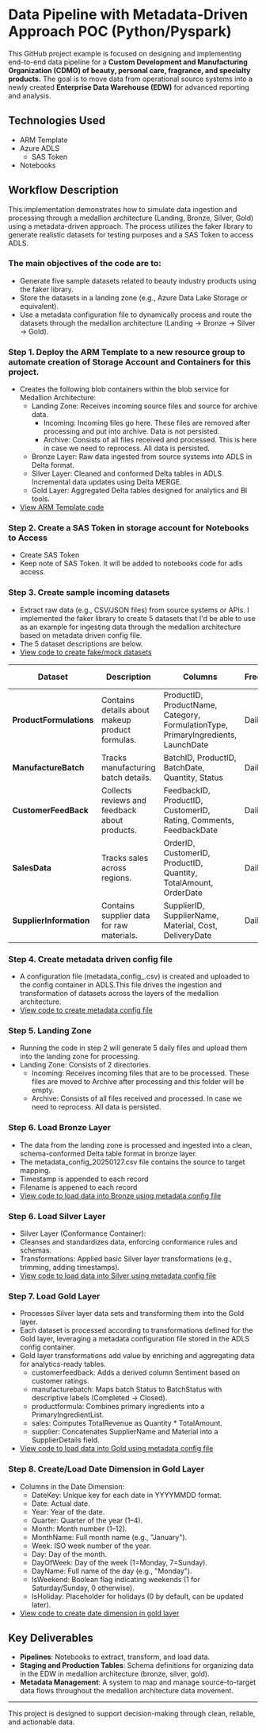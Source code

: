# Data Pipeline with Metadata-Driven Approach POC  (Python/Pyspark)

This GitHub project example is focused on designing and implementing end-to-end data pipeline for a **Custom Development and Manufacturing Organization (CDMO) of beauty, personal care, fragrance, and specialty products.** The goal is to move data from operational source systems into a newly created **Enterprise Data Warehouse (EDW)** for advanced reporting and analysis. 

## Technologies Used
- ARM Template
- Azure ADLS
  - SAS Token
- Notebooks

## Workflow Description
This implementation demonstrates how to simulate data ingestion and processing through a medallion architecture (Landing, Bronze, Silver, Gold) using a metadata-driven approach. The process utilizes the faker library to generate realistic datasets for testing purposes and a SAS Token to access ADLS.

### The main objectives of the code are to:
- Generate five sample datasets related to beauty industry products using the faker library.
- Store the datasets in a landing zone (e.g., Azure Data Lake Storage or equivalent).
- Use a metadata configuration file to dynamically process and route the datasets through the medallion architecture (Landing → Bronze → Silver → Gold).

### Step 1. Deploy the ARM Template to a new resource group to automate creation of Storage Account and Containers for this project.
- Creates the following blob containers within the blob service for Medallion Architecture:
  - Landing Zone: Receives incoming source files and source for archive data. 
      - Incoming: Incoming files go here. These files are removed after processing and put into archive. Data is not persisted.
      - Archive: Consists of all files received and processed. This is here in case we need to reprocess.  All data is persisted.
  - Bronze Layer: Raw data ingested from source systems into ADLS in Delta format.  
  - Silver Layer: Cleaned and conformed Delta tables in ADLS. Incremental data updates using Delta MERGE.
  - Gold Layer: Aggregated Delta tables designed for analytics and BI tools.
- [View ARM Template code](https://github.com/tonyjacobscloudpro/cdmo-edw-ingestion/blob/main/00_arm_template_create_infrastructure.json)

### Step 2. Create a SAS Token in storage account for Notebooks to Access
- Create SAS Token
- Keep note of SAS Token. It will be added to notebooks code for adls access.

### Step 3. Create sample incoming datasets
- Extract raw data (e.g., CSV/JSON files) from source systems or APIs.  I implemented the faker library to create 5 datasets that I'd be able to use as an example for ingesting data through the medallion architecture based on metadata driven config file.
- The 5 dataset descriptions are below.
- [View code to create fake/mock datasets](https://github.com/tonyjacobscloudpro/cdmo-edw-ingestion/blob/main/01-cdmo-datasets-creation.ipynb)
  
| Dataset              | Description                             | Columns                                                                                          | Frequency | File Format | File Naming Example                   |
|----------------------|-----------------------------------------|--------------------------------------------------------------------------------------------------|-----------|-------------|---------------------------------------|
| **ProductFormulations** | Contains details about makeup product formulas. | ProductID, ProductName, Category, FormulationType, PrimaryIngredients, LaunchDate               | Daily    | csv         | `productformula_20250126_081617.csv`  |
| **ManufactureBatch** | Tracks manufacturing batch details.     | BatchID, ProductID, BatchDate, Quantity, Status                                                 | Daily     | csv         | `manufacturebatch_20250126_081617.csv`|
| **CustomerFeedBack** | Collects reviews and feedback about products. | FeedbackID, ProductID, CustomerID, Rating, Comments, FeedbackDate                               |   Daily     | csv         | customerfeedback_20250126_081617.csv                                   |
| **SalesData**        | Tracks sales across regions.            | OrderID, CustomerID, ProductID, Quantity, TotalAmount, OrderDate                                | Daily       | csv         | sales_20250126_081617.csv                                 |
| **SupplierInformation** | Contains supplier data for raw materials. | SupplierID, SupplierName, Material, Cost, DeliveryDate                                          | Daily       | csv         | supplier_20250126_081617.csv                                  |

 ### Step 4. Create metadata driven config file
- A configuration file (metadata_config_<date>.csv) is created and uploaded to the config container in ADLS.This file drives the ingestion and transformation of datasets across the layers of the medallion architecture.
- [View code to create metadata config file](https://github.com/tonyjacobscloudpro/cdmo-edw-ingestion/blob/main/02-create-metadata-driven-config-file.ipynb)

### Step 5. Landing Zone
- Running the code in step 2 will generate 5 daily files and upload them into the landing zone for processing.
- Landing Zone: Consists of 2 directories.  
  - Incoming: Receives incoming files that are to be processed. These files are moved to Archive after processing and this folder will be empty.
  - Archive: Consists of all files received and processed. In case we need to reprocess.  All data is persisted.

### Step 6. Load Bronze Layer
- The data from the landing zone is processed and ingested into a clean, schema-conformed Delta table format in bronze layer.
- The metadata_config_20250127.csv file contains the source to target mapping.
- Timestamp is appended to each record
- Filename is appened to each record
- [View code to load data into Bronze using metadata config file](https://github.com/tonyjacobscloudpro/cdmo-edw-ingestion/blob/main/03-load-bronze-layer.ipynb)

### Step 6. Load Silver Layer
- Silver Layer (Conformance Container):
- Cleanses and standardizes data, enforcing conformance rules and schemas.
- Transformations: Applied basic Silver layer transformations (e.g., trimming, adding timestamps).
- [View code to load data into Silver using metadata config file](https://github.com/tonyjacobscloudpro/cdmo-edw-ingestion/blob/main/04-load-silver-layer.ipynb)

### Step 7. Load Gold Layer
- Processes Silver layer data sets and transforming them into the Gold layer.
- Each dataset is processed according to transformations defined for the Gold layer, leveraging a metadata configuration file stored in the ADLS config container.
- Gold layer transformations add value by enriching and aggregating data for analytics-ready tables.
	- customerfeedback: Adds a derived column Sentiment based on customer ratings.
	- manufacturebatch: Maps batch Status to BatchStatus with descriptive labels (Completed -> Closed).
	- productformula: Combines primary ingredients into a PrimaryIngredientList.
	- sales: Computes TotalRevenue as Quantity * TotalAmount.
	- supplier: Concatenates SupplierName and Material into a SupplierDetails field.
- [View code to load data into Gold using metadata config file](https://github.com/tonyjacobscloudpro/cdmo-edw-ingestion/blob/main/05-load-gold-layer.ipynb)
  
### Step 8. Create/Load Date Dimension in Gold Layer
- Columns in the Date Dimension:
	- DateKey: Unique key for each date in YYYYMMDD format.
	- Date: Actual date.
	- Year: Year of the date.
	- Quarter: Quarter of the year (1–4).
	- Month: Month number (1–12).
	- MonthName: Full month name (e.g., "January").
	- Week: ISO week number of the year.
	- Day: Day of the month.
	- DayOfWeek: Day of the week (1=Monday, 7=Sunday).
	- DayName: Full name of the day (e.g., "Monday").
	- IsWeekend: Boolean flag indicating weekends (1 for Saturday/Sunday, 0 otherwise).
	- IsHoliday: Placeholder for holidays (0 by default, can be updated later).
 - [View code to create date dimension in gold layer](https://github.com/tonyjacobscloudpro/cdmo-edw-ingestion/blob/main/06-create-dim-date-gold.ipynb)

## Key Deliverables
- **Pipelines**: Notebooks to extract, transform, and load data.
- **Staging and Production Tables**: Schema definitions for organizing data in the EDW in medallion architecture (bronze, silver, gold).
- **Metadata Management**: A system to map and manage source-to-target data flows throughout the medallion architecture data movement.

---

This project is designed to support decision-making through clean, reliable, and actionable data.
